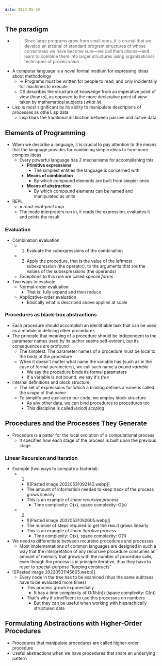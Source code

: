 ```yaml
---
date: 2022-05-30
---
```

## The paradigm
- > Since large programs grow from small ones, it is crucial that we develop an arsenal of standard program structures of whose correctness we have become sure—we call them idioms—and learn to combine them into larger structures using organizational techniques of proven value.
- A computer language is a novel formal medium for expressing ideas about methodology
	- => Programs must be written for people to read, and only incidentally for machines to execute
	- CS describes the structure of knowedge from an imperative point of view (*how to*), as opposed to the more declarative point of view taken by mathematical subjects (*what is*)
- Lisp is most significant by its ability to manipulate descripions of processes as othe Lisp data
	- Lisp blurs the traditional distinction between passive and active data

## Elements of Programming
- When we describe a language, it is crucial to pay attention to the means that the language provides for combining simple ideas to form more complex ideas
	- Every powerful language has 3 mechanisms for accomplishing this:
		- **Primitive expressions**
			- The simplest entities the language is concerned with
		- **Means of combination**
			- By which compound elements are built from simpler ones
		- **Means of abstraction**
			- By which compound elements can be named and manipulated as units
- REPL
	- = *read-eval-print loop*
	- The mode interpreters run in, it reads the expression, evaluates it and prints the result
### Evaluation
- Combination evaluation
	- 1. Evaluate the subexpressions of the combination
	- 2. Apply the procedure, that is the value of the leftmost subexpression (the operator), to the arguments that are the values of the subexpressions (the operands)
	- Exceptions to this rule are called *special forms*
- Two ways to evaluate
	- Normal-order evaluation
		- That is: fully expand and then reduce
	- Applicative-order evaluation
		- Basically what is described above applied at scale
### Procedures as black-box abstractions
- Each procedure should accomplish an identifiable task that can be used as a module in defining other procedures
- The principle that meaning of a procedure should be independent to the parameter names used by its author seems self-evident, but its consequences are profound
	- The simplest: The parameter names of a procedure must be local to the body of the procedure
	- When it doesn't matter what name the variable has (such as in the case of formal parameters), we call such name a *bound variable*
		- We say the procedure binds its formal parameters
		- If a variable is not bound, we say it's *free*
- Internal definitions and block structure
	- The set of expressions for which a binding defines a name is called the *scope* of that name
	- To simplify and auxiliarize our code, we employ block structure
		- As any other data, we can bind procedures to procedures too
		- This discipline is called *lexical scoping*

## Procedures and the Processes They Generate
- Procedure is a patter for the local evolution of a computational process
	- It specifies how each stage of the process is built upon the previous stage

### Linear Recursion and Iteration
- Example (two ways to compute a factorial):
	- 1. 
		- ![[Pasted image 20220531092143.webp]]
		- The amount of information needed to keep track of the process grows linearly
		- This is an example of *linear recursive process*
			- Time complexity: O(x), space complexity: O(x)
	- 2.
		- ![[Pasted image 20220531092605.webp]]
		- The number of steps required to get the result grows linearly
		- This is an example of *linear iterative process*
			- Time complexity: O(x), space complexity: O(1)
- We need to differentiate between recursive procedures and processes 
	- Most implementations of common languages are designed in such a way that the interpretation of any recursive procedure consumes an amount of memory that grows with the number of procedure calls, even though the process is in principle iterative, thus they have to resor to special-purpose "looping constructs"
- ![[Pasted image 20220531145605.webp]]
	- Every node in the tree has to be examined (thus the same subtrees have to be evaluated more times)
		- This process grows exponentially
			- It has a time complexity of O(fib(n)) (space complexity: O(n))
		- That's why it's inefficent to use this processes on numbers
			- But they can be useful when working with hiearachically structured data

## Formulating Abstractions with Higher-Order Procedures
- Procedures that manipulate procedures are called higher-order procedure
- Useful abstractions when we have procedures that share an underlying pattern